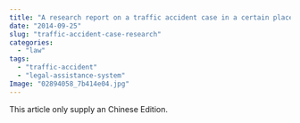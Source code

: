 ```yaml
---
title: "A research report on a traffic accident case in a certain place"
date: "2014-09-25"
slug: "traffic-accident-case-research"
categories: 
  - "law"
tags:   
  - "traffic-accident"
  - "legal-assistance-system"
Image: "02894058_7b414e04.jpg"
---
```


This article only supply an Chinese Edition.
